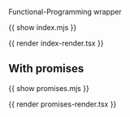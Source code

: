 Functional-Programming wrapper

{{ show index.mjs }}

{{ render index-render.tsx }}

## With promises

{{ show promises.mjs }}

{{ render promises-render.tsx }}
